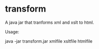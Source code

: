 # transform
A java jar that tranforms xml and xslt to html.

Usage:

java -jar transform.jar xmlfile xsltfile htmlfile

